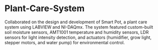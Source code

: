 # Plant-Care-System
Collaborated on the design and development of Smart Pot, a plant care system using LABVIEW and NI-DAQmx.  The system featured custom-built soil moisture sensors, AMT1001 temperature and humidity sensors, LDR sensors for light intensity detection, and actuators (humidifier, grow light, stepper motors, and water pump) for environmental control. 
